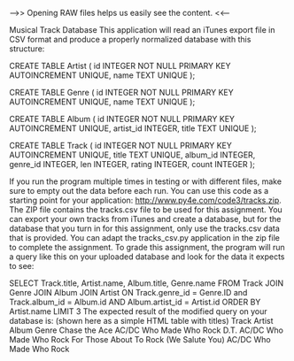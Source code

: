 -->> Opening RAW files helps us easily see the content. <<--

Musical Track Database
This application will read an iTunes export file in CSV format and produce a properly normalized database with this structure:

CREATE TABLE Artist (
    id  INTEGER NOT NULL PRIMARY KEY AUTOINCREMENT UNIQUE,
    name    TEXT UNIQUE
);

CREATE TABLE Genre (
    id  INTEGER NOT NULL PRIMARY KEY AUTOINCREMENT UNIQUE,
    name    TEXT UNIQUE
);

CREATE TABLE Album (
    id  INTEGER NOT NULL PRIMARY KEY AUTOINCREMENT UNIQUE,
    artist_id  INTEGER,
    title   TEXT UNIQUE
);

CREATE TABLE Track (
    id  INTEGER NOT NULL PRIMARY KEY 
        AUTOINCREMENT UNIQUE,
    title TEXT  UNIQUE,
    album_id  INTEGER,
    genre_id  INTEGER,
    len INTEGER, rating INTEGER, count INTEGER
);

If you run the program multiple times in testing or with different files, make sure to empty out the data before each run.
You can use this code as a starting point for your application: http://www.py4e.com/code3/tracks.zip. The ZIP file contains the tracks.csv file to be used for this assignment. You can export your own tracks from iTunes and create a database, but for the database that you turn in for this assignment, only use the tracks.csv data that is provided. You can adapt the tracks_csv.py application in the zip file to complete the assignment.
To grade this assignment, the program will run a query like this on your uploaded database and look for the data it expects to see:

SELECT Track.title, Artist.name, Album.title, Genre.name 
    FROM Track JOIN Genre JOIN Album JOIN Artist 
    ON Track.genre_id = Genre.ID and Track.album_id = Album.id 
        AND Album.artist_id = Artist.id
    ORDER BY Artist.name LIMIT 3
The expected result of the modified query on your database is: (shown here as a simple HTML table with titles)
Track	                                      Artist	        Album	        Genre
Chase the Ace	                              AC/DC        	Who Made Who	  Rock
D.T.	                                      AC/DC	        Who Made Who	  Rock
For Those About To Rock (We Salute You)	    AC/DC	        Who Made Who	  Rock
